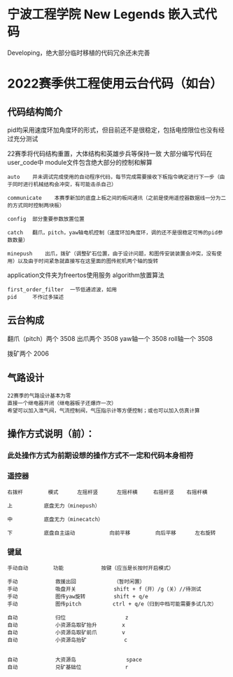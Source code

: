 # 宁波工程学院 New Legends 嵌入式代码

Developing，绝大部分临时移植的代码冗余还未完善

# **2022赛季供工程使用云台代码（如台）**


## 代码结构简介

pid均采用速度环加角度环的形式，但目前还不是很稳定，包括电控限位也没有经过充分测试

22赛季将代码结构重置，大体结构和英雄步兵等保持一致
大部分编写代码在user_code中
module文件包含绝大部分的控制和解算

    auto    并未调试完成使用的自动程序代码，每节完成需要接收下板指令确定进行下一步（由于同时进行机械结构会冲突，有可能击杀自己）

    communicate    本赛季新加的底盘上板之间的板间通讯（之前是使用遥控器数据线一分为二的方式同时控制两块板）

    config  部分重要参数放置位置

    catch   翻爪，pitch，yaw轴电机控制（速度环加角度环，调的还不是很稳定可怖的pid参数数量）

    minepush    出爪，拨矿（调整矿石位置，由于设计问题，和图传安装装置会冲突，没有使用）以及由于时间紧急就直接写在这里面的图传舵机两个轴的旋转

application文件夹为freertos使用服务
algorithm放置算法

    first_order_filter  一节低通滤波，如用
    pid     不作过多描述

## 云台构成

翻爪（pitch）两个  3508
出爪两个  3508
yaw轴一个  3508
roll轴一个  3508

拨矿两个  2006

## 气路设计
    22赛季的气路设计基本为零
    直接一个继电器开闭（继电器板子还爆炸一次）
    希望可以加入泄气阀，气流控制阀，气压指示计等方便控制；或也可以加入仿真计算

## 操作方式说明（前）：  

### 此处操作方式为前期设想的操作方式不一定和代码本身相符

### 遥控器
    右拨杆        模式      左摇杆竖      左摇杆横     右摇杆竖    右摇杆横

    上          底盘无力（minepush）  

    中          底盘无力（minecatch）      

    下          底盘自主运动           向前平移        向后平移      左右旋转            

### 键鼠

    手动自动        功能            按键（应当是长按时开启模式）

    手动            救援出回            （暂时闲置）
    手动            吸盘开关            shift + f（开）/g（关）//待测试
    手动            图传yaw旋转         shift + q/e     
    手动            图传pitch          ctrl + q/e（归到中档可能需要多试几次）    

    自动            归位                   z  
    自动            小资源岛取矿抬升        x  
    自动            小资源岛取矿前爪        v
    自动            小资源岛抬矿            c


    自动            大资源岛                space
    自动            兑矿基础位              r         